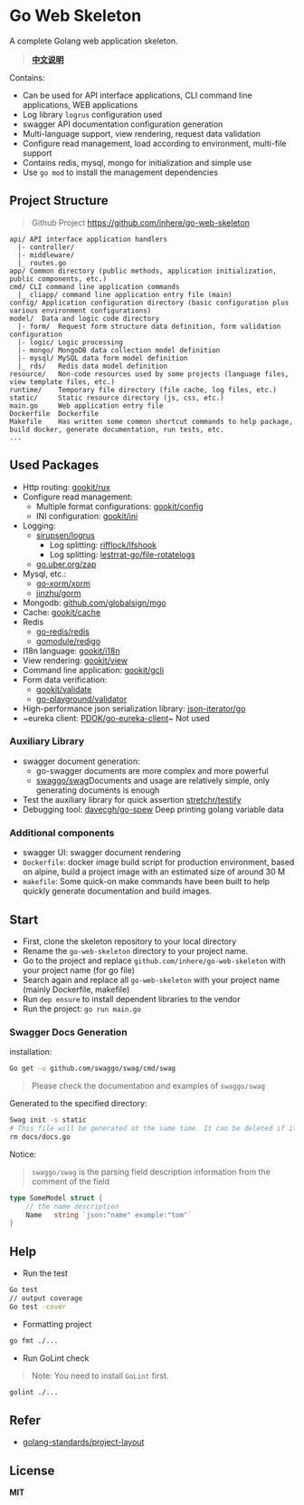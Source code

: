 # Go Web Skeleton

A complete Golang web application skeleton.

> **[中文说明](README.zh-CN.md)**

Contains:

- Can be used for API interface applications, CLI command line applications, WEB applications
- Log library `logrus` configuration used
- swagger API documentation configuration generation
- Multi-language support, view rendering, request data validation
- Configure read management, load according to environment, multi-file support
- Contains redis, mysql, mongo for initialization and simple use
- Use `go mod` to install the management dependencies

## Project Structure

> Github Project https://github.com/inhere/go-web-skeleton

```text
api/ API interface application handlers
  |- controller/
  |- middleware/
  |_ routes.go
app/ Common directory (public methods, application initialization, public components, etc.)
cmd/ CLI command line application commands
  |_ cliapp/ command line application entry file (main)
config/ Application configuration directory (basic configuration plus various environment configurations)
model/  Data and logic code directory
  |- form/  Request form structure data definition, form validation configuration
  |- logic/ Logic processing
  |- mongo/ MongoDB data collection model definition
  |- mysql/ MySQL data form model definition
  |_ rds/   Redis data model definition
resource/   Non-code resources used by some projects (language files, view template files, etc.)
runtime/    Temporary file directory (file cache, log files, etc.)
static/     Static resource directory (js, css, etc.)
main.go     Web application entry file
Dockerfile  Dockerfile
Makefile    Has written some common shortcut commands to help package, build docker, generate documentation, run tests, etc.
...
```

## Used Packages

- Http routing: [gookit/rux](https://github.com/gookit/rux)
- Configure read management:
  - Multiple format configurations: [gookit/config](https://github.com/gookit/config)
  - INI configuration: [gookit/ini](https://github.com/gookit/ini)
- Logging:
  - [sirupsen/logrus](https://github.com/sirupsen/logrus)
    - Log splitting: [rifflock/lfshook](https://github.com/rifflock/lfshook)
    - Log splitting: [lestrrat-go/file-rotatelogs](https://github.com/lestrrat-go/file-rotatelogs)
  - [go.uber.org/zap](https://github.com/uber-go/zap)
- Mysql, etc.:
  - [go-xorm/xorm](https://github.com/go-xorm/xorm)
  - [jinzhu/gorm](https://github.com/jinzhu/gorm)
- Mongodb: [github.com/globalsign/mgo](https://github.com/globalsign/mgo)
- Cache: [gookit/cache](https://github.com/gookit/cache)
- Redis
  - [go-redis/redis](https://github.com/go-redis/redis)
  - [gomodule/redigo](https://github.com/gomodule/redigo/redis)
- I18n language: [gookit/i18n](https://github.com/gookit/i18n)
- View rendering: [gookit/view](https://github.com/gookit/view)
- Command line application: [gookit/gcli](https://github.com/gookit/gcli)
- Form data verification:
  - [gookit/validate](https://github.com/gookit/validate)
  - [go-playground/validator](https://github.com/go-playground/validator)
- High-performance json serialization library: [json-iterator/go](https://github.com/json-iterator/go)
- ~eureka client: [PDOK/go-eureka-client](https://github.com/PDOK/go-eureka-client)~ Not used

### Auxiliary Library

- swagger document generation:
  - go-swagger documents are more complex and more powerful
  - [swaggo/swag](https://github.com/swaggo/swag)Documents and usage are relatively simple, only generating documents is enough
- Test the auxiliary library for quick assertion [stretchr/testify](https://github.com/stretchr/testify)
- Debugging tool: [davecgh/go-spew](https://github.com/davecgh/go-spew) Deep printing golang variable data

### Additional components

- swagger UI: swagger document rendering
- `Dockerfile`: docker image build script for production environment, based on alpine, build a project image with an estimated size of around 30 M
- `makefile`: Some quick-on make commands have been built to help quickly generate documentation and build images.

## Start

- First, clone the skeleton repository to your local directory
- Rename the `go-web-skeleton` directory to your project name.
- Go to the project and replace `github.com/inhere/go-web-skeleton` with your project name (for go file)
- Search again and replace all `go-web-skeleton` with your project name (mainly Dockerfile, makefile)
- Run `dep ensure` to install dependent libraries to the vendor
- Run the project: `go run main.go`

### Swagger Docs Generation

installation:

```bash
Go get -u github.com/swaggo/swag/cmd/swag
```

> Please check the documentation and examples of `swaggo/swag`

Generated to the specified directory:

```bash
Swag init -s static
# This file will be generated at the same time. It can be deleted if it is not needed.
rm docs/docs.go
```

Notice:

> `swaggo/swag` is the parsing field description information from the comment of the field

```go
type SomeModel struct {
	// the name description
	Name   string `json:"name" example:"tom"`
}	
```

## Help

- Run the test

```bash
Go test
// output coverage
Go test -cover
```

- Formatting project

```bash
go fmt ./...
```
- Run GoLint check

> Note: You need to install `GoLint` first.

```bash
golint ./...
```

## Refer

- [golang-standards/project-layout](https://github.com/golang-standards/project-layout)

## License

**MIT**
